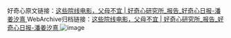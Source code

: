 好奇心原文链接：[这些院线电影，父母不宜 | 好奇心研究所_报告_好奇心日报-潘姜汐熹 ](https://www.qdaily.com/articles/12303.html)
WebArchive归档链接：[这些院线电影，父母不宜 | 好奇心研究所_报告_好奇心日报-潘姜汐熹 ](http://web.archive.org/web/20190623172219/https://www.qdaily.com/articles/12303.html)
![image](http://ww3.sinaimg.cn/large/007d5XDply1g3wjep4m02j30u02m3nm5)